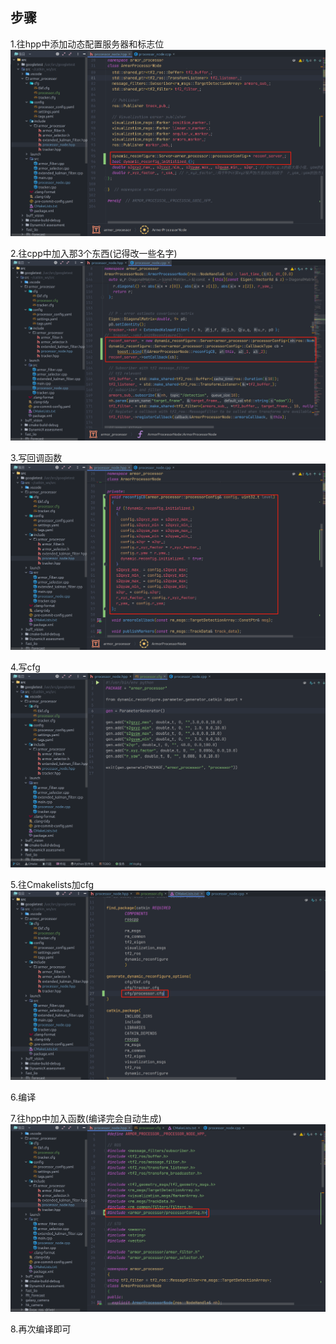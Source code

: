 ## 步骤

1.往hpp中添加动态配置服务器和标志位
![alt text](../md中的图片/动态调参1.png)

2.往cpp中加入那3个东西(记得改一些名字)
![alt text](../md中的图片/动态调参2.png)

3.写回调函数
![alt text](../md中的图片/动态调参3.png)

4.写cfg
![alt text](../md中的图片/动态调参4.png)

5.往Cmakelists加cfg
![alt text](../md中的图片/动态调参5.png)

6.编译

7.往hpp中加入函数(编译完会自动生成)
![alt text](../md中的图片/动态调参6.png)

8.再次编译即可




